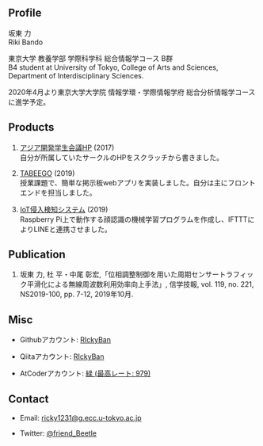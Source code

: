 ## Profile

坂東 力  
Riki Bando

東京大学 教養学部 学際科学科 総合情報学コース B群  
B4 student at University of Tokyo, College of Arts and Sciences, Department of Interdisciplinary Sciences.

2020年4月より東京大学大学院 情報学環・学際情報学府 総合分析情報学コースに進学予定。

## Products

1. [アジア開発学生会議HP](http://andyfey.sakura.ne.jp/) (2017)  
    自分が所属していたサークルのHPをスクラッチから書きました。

1. [TABEEGO](https://tabeego-ids.herokuapp.com/) (2019)  
    授業課題で、簡単な掲示板webアプリを実装しました。自分は主にフロントエンドを担当しました。

1. [IoT侵入検知システム](https://github.com/RIckyBan/my_face_detection) (2019)  
    Raspberry Pi上で動作する顔認識の機械学習プログラムを作成し、IFTTTによりLINEと連携させました。

## Publication

1. 坂東 力, 杜 平・中尾 彰宏,「位相調整制御を用いた周期センサートラフィック平滑化による無線周波数利用効率向上手法」, 信学技報, vol. 119, no. 221, NS2019-100, pp. 7-12, 2019年10月.

## Misc

- Githubアカウント: [RIckyBan](https://github.com/RIckyBan)

- Qiitaアカウント: [RIckyBan](https://qiita.com/RIckyBan)

- AtCoderアカウント: [緑 (最高レート: 979)](https://atcoder.jp/users/Ricky_Ban)

## Contact

- Email: ricky1231@g.ecc.u-tokyo.ac.jp

- Twitter: [@friend_Beetle](https://twitter.com/friend_Beetle)